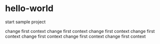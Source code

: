 # hello-world
start sample project

change first context 
change first context 
change first context change first context change first context change first context change first context 
